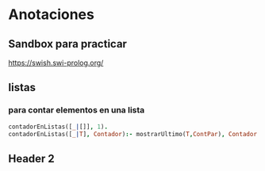 # Anotaciones

## Sandbox para practicar

https://swish.swi-prolog.org/

## listas

### para contar elementos en una lista
```prolog
contadorEnListas([_|[]], 1).
contadorEnListas([_|T], Contador):- mostrarUltimo(T,ContPar), Contador is ContPar + 1.
```
## Header 2